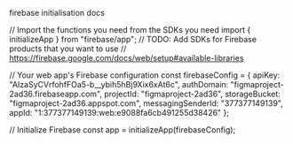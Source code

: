 firebase initialisation docs

// Import the functions you need from the SDKs you need
import { initializeApp } from "firebase/app";
// TODO: Add SDKs for Firebase products that you want to use
// https://firebase.google.com/docs/web/setup#available-libraries

// Your web app's Firebase configuration
const firebaseConfig = {
apiKey: "AIzaSyCVrfohfFOa5-b\_\_ybih5hBj9Xix6xAt6c",
authDomain: "figmaproject-2ad36.firebaseapp.com",
projectId: "figmaproject-2ad36",
storageBucket: "figmaproject-2ad36.appspot.com",
messagingSenderId: "377377149139",
appId: "1:377377149139:web:e9088fa6cb491255d38426"
};

// Initialize Firebase
const app = initializeApp(firebaseConfig);
